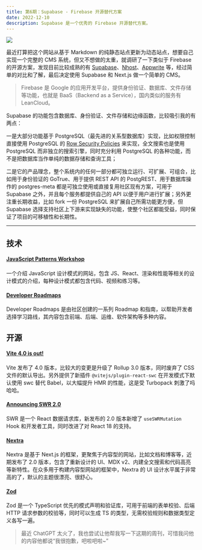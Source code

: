 ```yaml
---
title: 第6期：Supabase - Firebase 开源替代方案
date: 2022-12-10
description: Supabase 是一个优秀的 Firebase 开源替代方案。
---
```


![](/static/weekly/issue-6-cover.png)

最近打算把这个网站从基于 Markdown 的纯静态站点更新为动态站点，想要自己实现一个完整的 CMS 系统，但又不想做的太重，就调研了一下类似于 Firebase 的开源方案，发现目前比较成熟的有 [Supabase](https://supabase.com)、[Nhost](https://nhost.io)、[Appwrite](https://appwrite.io) 等，经过简单的对比和了解，最后决定使用 Supabase 和 Next.js 做一个简单的 CMS。

> Firebase 是 Google 的应用开发平台，提供身份验证、数据库、文件存储等功能，也就是 BaaS（Backend as a Service），国内类似的服务有 LeanCloud。

Supabase 的功能包含数据库、身份验证、文件存储和边缘函数，比较吸引我的有两点：

一是大部分功能基于 PostgreSQL（最先进的关系型数据库）实现，比如权限控制直接使用 PostgreSQL 的 [Row Security Policies](https://www.postgresql.org/docs/current/ddl-rowsecurity.html) 来实现，全文搜索也是使用 PostgreSQL 而非独立的搜索引擎，同时充分利用 PostgreSQL 的各种功能，而不是把数据库当作单纯的数据存储和查询工具；

二是它的产品理念，整个系统内的任何一部分都可独立运行、可扩展、可组合，比如用于身份验证的 GoTrue、用于提供 REST API 的 PostgREST、用于数据库操作的 postgres-meta 都是可独立使用或直接复用社区现有方案，可用于 Supabase 之外，并且每个服务都提供自己的 API 以便于用户进行扩展；另外更注重长期收益，比如 fork 一份 PostgreSQL 来扩展自己所需功能更方便，但 Supabase 选择支持社区上下游来实现缺失的功能，使整个社区都能受益，同时保证了项目的可移植性和长期性。

<hr />

## 技术

#### [JavaScript Patterns Workshop](https://javascriptpatterns.vercel.app)

一个介绍 JavaScript 设计模式的网站，包含 JS、React、渲染和性能等相关的设计模式的介绍，每种设计模式都包含代码、视频和练习等。

#### [Developer Roadmaps](https://roadmap.sh)

Developer Roadmaps 是由社区创建的一系列 Roadmap 和指南，以帮助开发者选择学习路线，其内容包含前端、后端、运维、软件架构等多种内容。

## 开源

#### [Vite 4.0 is out!](https://vitejs.dev/blog/announcing-vite4.html)

Vite 发布了 4.0 版本，比较大的变更是升级了 Rollup 3.0 版本，同时废弃了 CSS 文件的默认导出。另外提供了新插件 `@vitejs/plugin-react-swc` 在开发模式下默认使用 swc 替代 Babel，以大幅提升 HMR 的性能，这是受 Turbopack 刺激了吗哈哈。

#### [Announcing SWR 2.0](https://swr.vercel.app/blog/swr-v2)

SWR 是一个 React 数据请求库，新发布的 2.0 版本新增了 `useSWRMutation` Hook 和开发者工具，同时改进了对 React 18 的支持。

#### [Nextra](https://nextra.site)

Nextra 是基于 Next.js 的框架，更聚焦于内容型的网站，比如文档和博客等，近期发布了 2.0 版本，包含了重新设计的 UI、MDX v2、内建全文搜索和代码高亮等新特性。在众多用于构建内容型网站的框架中，Nextra 的 UI 设计水平属于非常高的了，默认的主题很漂亮、很舒心。

#### [Zod](https://zod.dev)

Zod 是一个 TypeScript 优先的模式声明和验证库，可用于前端的表单校验、后端 HTTP 请求参数的校验等，同时可以生成 TS 的类型，无需校验规则和数据类型定义各写一遍。

> 最近 ChatGPT 太火了，我也尝试让他帮我写一下这期的周刊，可惜我问他的内容他都说“我很抱歉，吧啦吧啦~”
